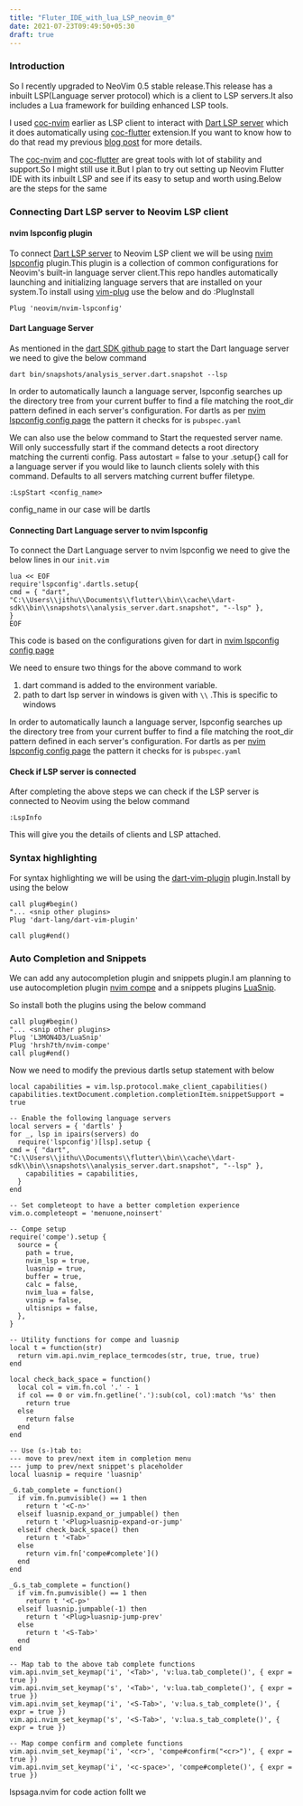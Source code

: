 ```yaml
---
title: "Fluter_IDE_with_lua_LSP_neovim_0"
date: 2021-07-23T09:49:50+05:30
draft: true
---
```

### Introduction
So I recently upgraded to NeoVim 0.5 stable release.This release has a inbuilt
LSP(Language server protocol) which is a client to  LSP servers.It also includes
a Lua framework for building enhanced LSP tools.

I used [coc-nvim](https://github.com/neoclide/coc.nvim) earlier as LSP client to
interact with [Dart LSP server](https://github.com/dart-lang/sdk/blob/master/pkg/analysis_server/tool/lsp_spec/README.md)
which it does automatically using
[coc-flutter](https://github.com/iamcco/coc-flutter) extension.If you want to
know how to do that read my previous
[blog post](https://jithusjacob.github.io/post/vim_flutter_ide/) for more
details.

The [coc-nvim](https://github.com/neoclide/coc.nvim) and
[coc-flutter](https://github.com/iamcco/coc-flutter) are great tools with lot
of stability and support.So I might still use it.But I plan to try out setting 
up Neovim Flutter IDE with its inbuilt LSP and see if its easy to setup and
worth using.Below are the steps for the same

### Connecting Dart LSP server to Neovim LSP client

#### nvim lspconfig plugin
To connect [Dart LSP server](https://github.com/dart-lang/sdk/blob/master/pkg/analysis_server/tool/lsp_spec/README.md)
to Neovim LSP client we will be using [nvim lspconfig](https://github.com/neovim/nvim-lspconfig)
plugin.This plugin is a collection of common configurations for Neovim's 
built-in language server client.This repo handles automatically launching and
initializing language servers that are installed on your system.To install using
[vim-plug](https://github.com/junegunn/vim-plug) use the below and do
:PlugInstall
```
Plug 'neovim/nvim-lspconfig'
```
#### Dart Language Server

As mentioned in the [dart SDK github page](https://github.com/dart-lang/sdk/blob/master/pkg/analysis_server/tool/lsp_spec/README.md)
to start the Dart language server we need to give the below command

```
dart bin/snapshots/analysis_server.dart.snapshot --lsp
```
In order to automatically launch a language server, lspconfig searches up the 
directory tree from your current buffer to find a file matching the root_dir
pattern defined in each server's configuration. For dartls as per  [nvim lspconfig
config page](https://github.com/neovim/nvim-lspconfig/blob/master/CONFIG.md#dartls)
the pattern it checks for is `pubspec.yaml`

We can also use the below command to Start the requested server name. Will only
successfully start if the command detects a root directory matching the currenti
config. Pass autostart = false to your .setup{} call for a language server if 
you would like to launch clients solely with this command. Defaults to all
servers matching current buffer filetype.
```
:LspStart <config_name>
```
config_name in our case will be dartls

#### Connecting Dart Language server to nvim lspconfig

To connect the Dart Language server to nvim lspconfig we need to give the below
lines in our `init.vim`

```
lua << EOF
require'lspconfig'.dartls.setup{
cmd = { "dart", "C:\\Users\\jithu\\Documents\\flutter\\bin\\cache\\dart-sdk\\bin\\snapshots\\analysis_server.dart.snapshot", "--lsp" },
}
EOF
```
This code is based on the configurations given for dart in [nvim lspconfig
config page](https://github.com/neovim/nvim-lspconfig/blob/master/CONFIG.md#dartls)

We need to ensure two things for the above command to work
1) dart command is added to the environment variable.
2) path to dart lsp server in windows is given with `\\` .This is specific to 
windows

In order to automatically launch a language server, lspconfig searches up the 
directory tree from your current buffer to find a file matching the root_dir
pattern defined in each server's configuration. For dartls as per  [nvim lspconfig
config page](https://github.com/neovim/nvim-lspconfig/blob/master/CONFIG.md#dartls)
the pattern it checks for is `pubspec.yaml`

#### Check if LSP server is connected
After completing the above steps we can check if the LSP server is connected
to Neovim using the below command

```
:LspInfo
```
This will give you the details of clients and LSP attached.

### Syntax highlighting

For syntax highlighting we will be using the [dart-vim-plugin](https://github.com/dart-lang/dart-vim-plugin)
plugin.Install by using the below

```
call plug#begin()
"... <snip other plugins>
Plug 'dart-lang/dart-vim-plugin'

call plug#end()
```
### Auto Completion and  Snippets

We can add any autocompletion  plugin and snippets plugin.I am planning to use
autocompletion plugin [nvim compe](https://github.com/hrsh7th/nvim-compe)
and a snippets plugins [LuaSnip](https://github.com/L3MON4D3/LuaSnip).

So install both the plugins using the below command
```
call plug#begin()
"... <snip other plugins>
Plug 'L3MON4D3/LuaSnip'
Plug 'hrsh7th/nvim-compe'
call plug#end()
```
Now we need to modify the previous dartls setup statement with below
```
local capabilities = vim.lsp.protocol.make_client_capabilities()
capabilities.textDocument.completion.completionItem.snippetSupport = true

-- Enable the following language servers
local servers = { 'dartls' }
for _, lsp in ipairs(servers) do
  require('lspconfig')[lsp].setup {
cmd = { "dart", "C:\\Users\\jithu\\Documents\\flutter\\bin\\cache\\dart-sdk\\bin\\snapshots\\analysis_server.dart.snapshot", "--lsp" },
    capabilities = capabilities,
  }
end

-- Set completeopt to have a better completion experience
vim.o.completeopt = 'menuone,noinsert'

-- Compe setup
require('compe').setup {
  source = {
    path = true,
    nvim_lsp = true,
    luasnip = true,
    buffer = true,
    calc = false,
    nvim_lua = false,
    vsnip = false,
    ultisnips = false,
  },
}

-- Utility functions for compe and luasnip
local t = function(str)
  return vim.api.nvim_replace_termcodes(str, true, true, true)
end

local check_back_space = function()
  local col = vim.fn.col '.' - 1
  if col == 0 or vim.fn.getline('.'):sub(col, col):match '%s' then
    return true
  else
    return false
  end
end

-- Use (s-)tab to:
--- move to prev/next item in completion menu
--- jump to prev/next snippet's placeholder
local luasnip = require 'luasnip'

_G.tab_complete = function()
  if vim.fn.pumvisible() == 1 then
    return t '<C-n>'
  elseif luasnip.expand_or_jumpable() then
    return t '<Plug>luasnip-expand-or-jump'
  elseif check_back_space() then
    return t '<Tab>'
  else
    return vim.fn['compe#complete']()
  end
end

_G.s_tab_complete = function()
  if vim.fn.pumvisible() == 1 then
    return t '<C-p>'
  elseif luasnip.jumpable(-1) then
    return t '<Plug>luasnip-jump-prev'
  else
    return t '<S-Tab>'
  end
end

-- Map tab to the above tab complete functions
vim.api.nvim_set_keymap('i', '<Tab>', 'v:lua.tab_complete()', { expr = true })
vim.api.nvim_set_keymap('s', '<Tab>', 'v:lua.tab_complete()', { expr = true })
vim.api.nvim_set_keymap('i', '<S-Tab>', 'v:lua.s_tab_complete()', { expr = true })
vim.api.nvim_set_keymap('s', '<S-Tab>', 'v:lua.s_tab_complete()', { expr = true })

-- Map compe confirm and complete functions
vim.api.nvim_set_keymap('i', '<cr>', 'compe#confirm("<cr>")', { expr = true })
vim.api.nvim_set_keymap('i', '<c-space>', 'compe#complete()', { expr = true })

```
lspsaga.nvim for code action
follt we
